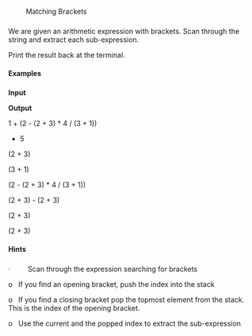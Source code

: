         
Matching Brackets

### 

We are given an arithmetic expression with
brackets. Scan through the string and extract each sub-expression.

Print the
result back at the terminal.

#### Examples

### 

 

**Input**

 

**Output**

 

1 + (2 - (2 + 3) * 4 / (3 + 1))
  * 5

 

(2 + 3)

(3 + 1)

(2 - (2 + 3) * 4 / (3 + 1))

 

(2 + 3) - (2 + 3)

 

(2 + 3)

(2 + 3)

#### Hints

### 

·        
Scan through the expression
searching for brackets

o  
If you find an opening bracket,
push the index into the stack

o  
If you find a closing bracket
pop the topmost element from the stack. This is the index of the opening
bracket.

o  
Use the current and the popped
index to extract the sub-expression
